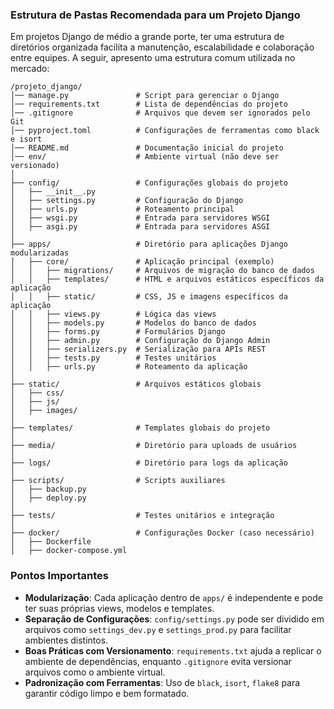 ### Estrutura de Pastas Recomendada para um Projeto Django

Em projetos Django de médio a grande porte, ter uma estrutura de diretórios organizada facilita a manutenção, escalabilidade e colaboração entre equipes. A seguir, apresento uma estrutura comum utilizada no mercado:

```
/projeto_django/
│── manage.py               # Script para gerenciar o Django
│── requirements.txt        # Lista de dependências do projeto
│── .gitignore              # Arquivos que devem ser ignorados pelo Git
│── pyproject.toml          # Configurações de ferramentas como black e isort
│── README.md               # Documentação inicial do projeto
│── env/                    # Ambiente virtual (não deve ser versionado)
│
├── config/                 # Configurações globais do projeto
│   ├── __init__.py
│   ├── settings.py         # Configuração do Django
│   ├── urls.py             # Roteamento principal
│   ├── wsgi.py             # Entrada para servidores WSGI
│   ├── asgi.py             # Entrada para servidores ASGI
│
├── apps/                   # Diretório para aplicações Django modularizadas
│   ├── core/               # Aplicação principal (exemplo)
│   │   ├── migrations/     # Arquivos de migração do banco de dados
│   │   ├── templates/      # HTML e arquivos estáticos específicos da aplicação
│   │   ├── static/         # CSS, JS e imagens específicos da aplicação
│   │   ├── views.py        # Lógica das views
│   │   ├── models.py       # Modelos do banco de dados
│   │   ├── forms.py        # Formulários Django
│   │   ├── admin.py        # Configuração do Django Admin
│   │   ├── serializers.py  # Serialização para APIs REST
│   │   ├── tests.py        # Testes unitários
│   │   ├── urls.py         # Roteamento da aplicação
│
├── static/                 # Arquivos estáticos globais
│   ├── css/
│   ├── js/
│   ├── images/
│
├── templates/              # Templates globais do projeto
│
├── media/                  # Diretório para uploads de usuários
│
├── logs/                   # Diretório para logs da aplicação
│
├── scripts/                # Scripts auxiliares
│   ├── backup.py
│   ├── deploy.py
│
├── tests/                  # Testes unitários e integração
│
├── docker/                 # Configurações Docker (caso necessário)
│   ├── Dockerfile
│   ├── docker-compose.yml
```

### **Pontos Importantes**

- **Modularização**: Cada aplicação dentro de `apps/` é independente e pode ter suas próprias views, modelos e templates.
- **Separação de Configurações**: `config/settings.py` pode ser dividido em arquivos como `settings_dev.py` e `settings_prod.py` para facilitar ambientes distintos.
- **Boas Práticas com Versionamento**: `requirements.txt` ajuda a replicar o ambiente de dependências, enquanto `.gitignore` evita versionar arquivos como o ambiente virtual.
- **Padronização com Ferramentas**: Uso de `black`, `isort`, `flake8` para garantir código limpo e bem formatado.

